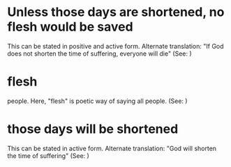 
# Unless those days are shortened, no flesh would be saved
This can be stated in positive and active form. Alternate translation: "If God does not shorten the time of suffering, everyone will die" (See: )

# flesh
people. Here, "flesh" is poetic way of saying all people. (See: )

# those days will be shortened
This can be stated in active form. Alternate translation: "God will shorten the time of suffering" (See: )